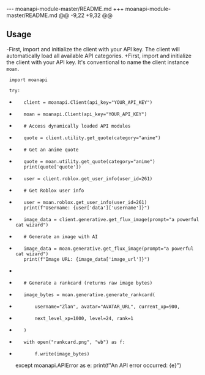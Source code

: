 --- moanapi-module-master/README.md
+++ moanapi-module-master/README.md
@@ -9,22 +9,32 @@
 
 ## Usage
 
-First, import and initialize the client with your API key. The client will automatically load all available API categories.
+First, import and initialize the client with your API key. It's conventional to name the client instance `moan`.
 
     import moanapi
 
     try:
-        client = moanapi.Client(api_key="YOUR_API_KEY")
+        moan = moanapi.Client(api_key="YOUR_API_KEY")
 
-        # Access dynamically loaded API modules
-        quote = client.utility.get_quote(category="anime")
+        # Get an anime quote
+        quote = moan.utility.get_quote(category="anime")
         print(quote['quote'])
 
-        user = client.roblox.get_user_info(user_id=261)
+        # Get Roblox user info
+        user = moan.roblox.get_user_info(user_id=261)
         print(f"Username: {user['data']['username']}")
         
-        image_data = client.generative.get_flux_image(prompt="a powerful cat wizard")
+        # Generate an image with AI
+        image_data = moan.generative.get_flux_image(prompt="a powerful cat wizard")
         print(f"Image URL: {image_data['image_url']}")
+
+        # Generate a rankcard (returns raw image bytes)
+        image_bytes = moan.generative.generate_rankcard(
+            username="Zlan", avatar="AVATAR_URL", current_xp=900, 
+            next_level_xp=1000, level=24, rank=1
+        )
+        with open("rankcard.png", "wb") as f:
+            f.write(image_bytes)
 
     except moanapi.APIError as e:
         print(f"An API error occurred: {e}")
